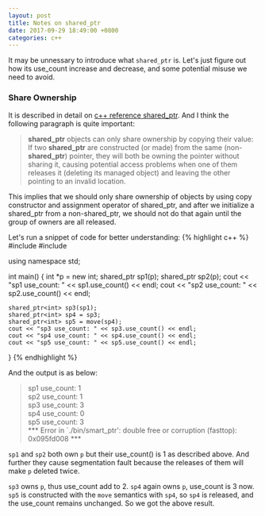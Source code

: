 ```yaml
---
layout: post
title: Notes on shared_ptr
date: 2017-09-29 18:49:00 +0800
categories: c++
---
```


It may be unnessary to introduce what `shared_ptr` is. Let's just figure out how its use_count increase and decrease, and some potential misuse we need to avoid.

### Share Ownership
It is described in detail on [c++ reference shared_ptr](http://www.cplusplus.com/reference/memory/shared_ptr/). And I think the following paragraph is quite important:
> **shared_ptr** objects can only share ownership by copying their value:
>  If two **shared_ptr** are constructed (or made) from the same (non-**shared_ptr**) pointer, they will both be owning the pointer without sharing it, causing potential access problems when one of them releases it (deleting its managed object) and leaving the other pointing to an invalid location.

This implies that we should only share ownership of objects by using copy constructor and assignment operator of shared_ptr, and after we initialize a shared_ptr from a non-shared_ptr, we should not do that again until the group of owners are all released.

Let's run a snippet of code for better understanding:
{% highlight c++ %}
#include <iostream>
#include <memory>

using namespace std;

int main()
{
    int *p = new int;
    shared_ptr<int> sp1(p);
    shared_ptr<int> sp2(p);
    cout << "sp1 use_count: " << sp1.use_count() << endl;
    cout << "sp2 use_count: " << sp2.use_count() << endl;

    shared_ptr<int> sp3(sp1);
    shared_ptr<int> sp4 = sp3;
    shared_ptr<int> sp5 = move(sp4);
    cout << "sp3 use_count: " << sp3.use_count() << endl;
    cout << "sp4 use_count: " << sp4.use_count() << endl;
    cout << "sp5 use_count: " << sp5.use_count() << endl;
}
{% endhighlight %}

And the output is as below:
> sp1 use_count: 1  
> sp2 use_count: 1  
> sp3 use_count: 3  
> sp4 use_count: 0  
> sp5 use_count: 3  
> *** Error in `./bin/smart_ptr': double free or corruption (fasttop): 0x095fd008 ***  

`sp1` and `sp2` both own `p` but their use_count() is 1 as described above. And further they cause segmentation fault because the releases of them will make `p` deleted twice.

`sp3` owns `p`, thus use_count add to 2. `sp4` again owns `p`, use_count is 3 now. `sp5` is constructed with the `move` semantics with `sp4`, so `sp4` is released, and the use_count remains unchanged. So we got the above result.

